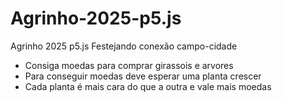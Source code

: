 # Agrinho-2025-p5.js
Agrinho 2025 p5.js
Festejando conexão campo-cidade

* Consiga moedas para comprar girassois e arvores
* Para conseguir moedas deve esperar uma planta crescer
* Cada planta é mais cara do que a outra e vale mais moedas
